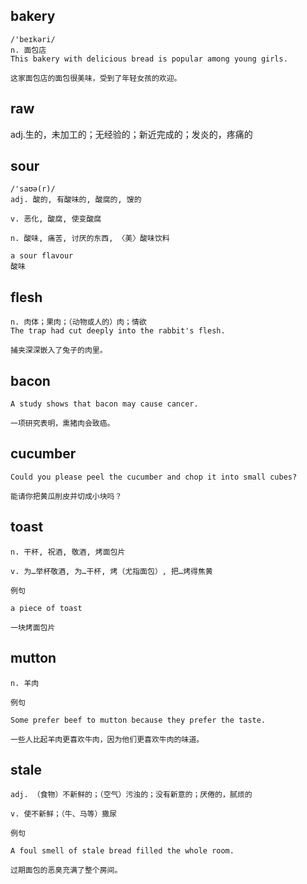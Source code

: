 ## bakery
```
/'beɪkəri/
n. 面包店
This bakery with delicious bread is popular among young girls.

这家面包店的面包很美味，受到了年轻女孩的欢迎。
```

## raw
adj.生的，未加工的；无经验的；新近完成的；发炎的，疼痛的

## sour
```
/'saʊə(r)/
adj. 酸的, 有酸味的, 酸腐的, 馊的

v. 恶化, 酸腐, 使变酸腐

n. 酸味, 痛苦, 讨厌的东西, 〈美〉酸味饮料

a sour flavour
酸味
```

## flesh
```
n. 肉体；果肉；（动物或人的）肉；情欲
The trap had cut deeply into the rabbit's flesh.

捕夹深深嵌入了兔子的肉里。
```

## bacon
```
A study shows that bacon may cause cancer.

一项研究表明，熏猪肉会致癌。
```

## cucumber
```
Could you please peel the cucumber and chop it into small cubes?

能请你把黄瓜削皮并切成小块吗？
```
## toast
```
n. 干杯, 祝酒, 敬酒, 烤面包片

v. 为…举杯敬酒, 为…干杯, 烤（尤指面包）, 把…烤得焦黄

例句

a piece of toast

一块烤面包片
```
## mutton
```
n. 羊肉

例句

Some prefer beef to mutton because they prefer the taste.

一些人比起羊肉更喜欢牛肉，因为他们更喜欢牛肉的味道。
```
## stale
```
adj. （食物）不新鲜的；（空气）污浊的；没有新意的；厌倦的，腻烦的

v. 使不新鲜；（牛、马等）撒尿

例句

A foul smell of stale bread filled the whole room.

过期面包的恶臭充满了整个房间。
```